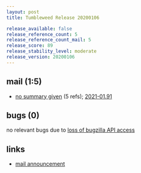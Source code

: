 ```yaml
---
layout: post
title: Tumbleweed Release 20200106

release_available: false
release_reference_count: 5
release_reference_count_mail: 5
release_score: 89
release_stability_level: moderate
release_version: 20200106
---
```


## mail (1:5)

- [no summary given](https://lists.opensuse.org/opensuse-factory/2020-01/msg00093.html) (5 refs); [2021-01.91](https://github.com/boombatower/tumbleweed-review/issues/10)

## bugs (0)

<!--more-->

no relevant bugs due to [loss of bugzilla API access](https://bugzilla.opensuse.org/show_bug.cgi?id=1157722)



## links

- [mail announcement](https://github.com/boombatower/tumbleweed-review/issues/10)
